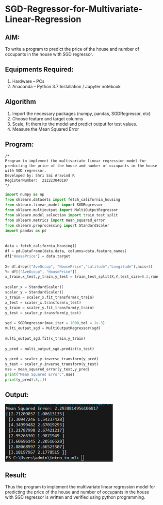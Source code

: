 # SGD-Regressor-for-Multivariate-Linear-Regression

## AIM:
To write a program to predict the price of the house and number of occupants in the house with SGD regressor.

## Equipments Required:
1. Hardware – PCs
2. Anaconda – Python 3.7 Installation / Jupyter notebook

## Algorithm
1. Import the necessary packages (numpy, pandas, SGDRegressor, etc)
2. Choose feature and target columns
3. Scale, fit them ito the model and predict output for test values.
4. Measure the Mean Squared Error

## Program:
```
/*
Program to implement the multivariate linear regression model for predicting the price of the house and number of occupants in the house with SGD regressor.
Developed by: Shri Sai Aravind R
RegisterNumber:  212223040197
*/
```
```py
import numpy as np
from sklearn.datasets import fetch_california_housing
from sklearn.linear_model import SGDRegressor
from sklearn.multioutput import MultiOutputRegressor
from sklearn.model_selection import train_test_split
from sklearn.metrics import mean_squared_error
from sklearn.preprocessing import StandardScaler
import pandas as pd


data = fetch_california_housing()
df = pd.DataFrame(data.data, columns=data.feature_names)
df["HousePrice"] = data.target

X= df.drop(["AveOccup", "HousePrice","Latitude","Longitude"],axis=1) 
Y= df[["AveOccup", "HousePrice"]]
x_train,x_test,y_train,y_test = train_test_split(X,Y,test_size=0.2,random_state=42)

scaler_x = StandardScaler()
scaler_y = StandardScaler()
x_train = scaler_x.fit_transform(x_train)
x_test = scaler_x.transform(x_test)
y_train = scaler_y.fit_transform(y_train)
y_test = scaler_y.transform(y_test)

sgd = SGDRegressor(max_iter = 1000,tol = 1e-3)
multi_output_sgd = MultiOutputRegressor(sgd)

multi_output_sgd.fit(x_train,y_train)

y_pred = multi_output_sgd.predict(x_test)

y_pred = scaler_y.inverse_transform(y_pred)
y_test = scaler_y.inverse_transform(y_test)
mse = mean_squared_error(y_test,y_pred)
print("Mean Squared Error:",mse)
print(y_pred[:8,:])
```

## Output:
![alt text](image.png)


## Result:
Thus the program to implement the multivariate linear regression model for predicting the price of the house and number of occupants in the house with SGD regressor is written and verified using python programming.
